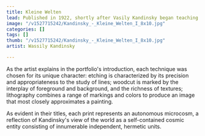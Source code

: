 ```yaml
---
title: Kleine Welten
lead: Published in 1922, shortly after Vasily Kandinsky began teaching at the Bauhaus.
image: "/v1527715242/Kandinsky_-_Kleine_Welten_I_8x10.jpg"
categories: []
tags: []
thumb: "/v1527715242/Kandinsky_-_Kleine_Welten_I_8x10.jpg"
artist: Wassily Kandinsky

---
```

As the artist explains in the portfolio's introduction, each technique was chosen for its unique character: etching is characterized by its precision and appropriateness to the study of lines; woodcut is marked by the interplay of foreground and background, and the richness of textures; lithography combines a range of markings and colors to produce an image that most closely approximates a painting. 

As evident in their titles, each print represents an autonomous microcosm, a reflection of Kandinsky's view of the world as a self-contained cosmic entity consisting of innumerable independent, hermetic units.
